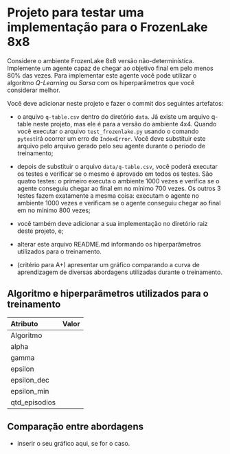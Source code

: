 # Projeto para testar uma implementação para o FrozenLake 8x8

Considere o ambiente FrozenLake 8x8 versão não-determinística. Implemente um agente capaz de chegar ao objetivo final em pelo menos 80% das vezes. Para implementar este agente você pode utilizar o algoritmo *Q-Learning* ou *Sarsa* com os hiperparâmetros que você considerar melhor. 

Você deve adicionar neste projeto e fazer o commit dos seguintes artefatos: 

* o arquivo `q-table.csv` dentro do diretório `data`. Já existe um arquivo q-table neste projeto, mas ele é para a versão do ambiente 4x4. Quando você executar o arquivo `test_frozenlake.py` usando o comando `pytest`irá ocorrer um erro de `IndexError`. Você deve substituir este arquivo pelo arquivo gerado pelo seu agente durante o período de treinamento; 

* depois de substituir o arquivo `data/q-table.csv`, você poderá executar os testes e verificar se o mesmo é aprovado em todos os testes. São quatro testes: o primeiro executa o ambiente 1000 vezes e verifica se o agente conseguiu chegar ao final em no mínimo 700 vezes. Os outros 3 testes fazem exatamente a mesma coisa: executam o agente no ambiente 1000 vezes e verificam se o agente conseguiu chegar ao final em no mínimo 800 vezes;

* você também deve adicionar a sua implementação no diretório raiz deste projeto, e;

* alterar este arquivo README.md informando os hiperparâmetros utilizados para o treinamento. 

* (critério para A+) apresentar um gráfico comparando a curva de aprendizagem de diversas abordagens utilizadas durante o treinamento. 

## Algoritmo e hiperparâmetros utilizados para o treinamento

| Atributo        |  Valor     |
|:----------------|:----------:|
| Algoritmo       |            |
| alpha           |            |
| gamma           |            |
| epsilon         |            |
| epsilon_dec     |            |
| epsilon_min     |            |
| qtd_episodios   |            |


## Comparação entre abordagens

* inserir o seu gráfico aqui, se for o caso. 
